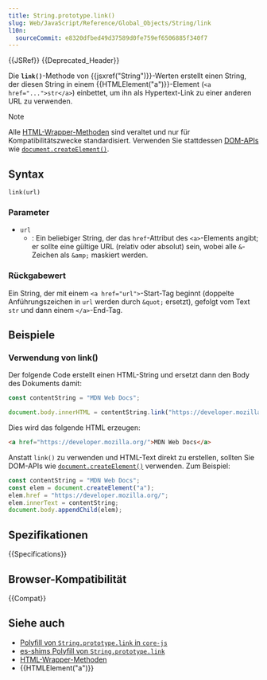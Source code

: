 ```yaml
---
title: String.prototype.link()
slug: Web/JavaScript/Reference/Global_Objects/String/link
l10n:
  sourceCommit: e8320dfbed49d37589d0fe759ef6506885f340f7
---
```


{{JSRef}} {{Deprecated_Header}}

Die **`link()`**-Methode von {{jsxref("String")}}-Werten erstellt einen String, der diesen String in einem {{HTMLElement("a")}}-Element (`<a href="...">str</a>`) einbettet, um ihn als Hypertext-Link zu einer anderen URL zu verwenden.

> [!NOTE]
> Alle [HTML-Wrapper-Methoden](/de/docs/Web/JavaScript/Reference/Global_Objects/String#html_wrapper_methods) sind veraltet und nur für Kompatibilitätszwecke standardisiert. Verwenden Sie stattdessen [DOM-APIs](/de/docs/Web/API/Document_Object_Model) wie [`document.createElement()`](/de/docs/Web/API/Document/createElement).

## Syntax

```js-nolint
link(url)
```

### Parameter

- `url`
  - : Ein beliebiger String, der das `href`-Attribut des `<a>`-Elements angibt; er sollte eine gültige URL (relativ oder absolut) sein, wobei alle `&`-Zeichen als `&amp;` maskiert werden.

### Rückgabewert

Ein String, der mit einem `<a href="url">`-Start-Tag beginnt (doppelte Anführungszeichen in `url` werden durch `&quot;` ersetzt), gefolgt vom Text `str` und dann einem `</a>`-End-Tag.

## Beispiele

### Verwendung von link()

Der folgende Code erstellt einen HTML-String und ersetzt dann den Body des Dokuments damit:

```js
const contentString = "MDN Web Docs";

document.body.innerHTML = contentString.link("https://developer.mozilla.org/");
```

Dies wird das folgende HTML erzeugen:

```html
<a href="https://developer.mozilla.org/">MDN Web Docs</a>
```

Anstatt `link()` zu verwenden und HTML-Text direkt zu erstellen, sollten Sie DOM-APIs wie [`document.createElement()`](/de/docs/Web/API/Document/createElement) verwenden. Zum Beispiel:

```js
const contentString = "MDN Web Docs";
const elem = document.createElement("a");
elem.href = "https://developer.mozilla.org/";
elem.innerText = contentString;
document.body.appendChild(elem);
```

## Spezifikationen

{{Specifications}}

## Browser-Kompatibilität

{{Compat}}

## Siehe auch

- [Polyfill von `String.prototype.link` in `core-js`](https://github.com/zloirock/core-js#ecmascript-string-and-regexp)
- [es-shims Polyfill von `String.prototype.link`](https://www.npmjs.com/package/es-string-html-methods)
- [HTML-Wrapper-Methoden](/de/docs/Web/JavaScript/Reference/Global_Objects/String#html_wrapper_methods)
- {{HTMLElement("a")}}

